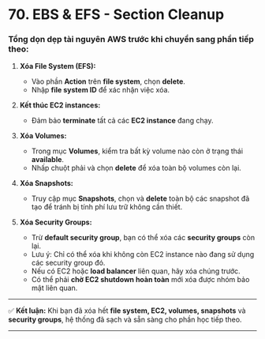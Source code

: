 # 70. EBS & EFS - Section Cleanup

### **Tổng dọn dẹp tài nguyên AWS trước khi chuyển sang phần tiếp theo:**

1. **Xóa File System (EFS):**  
   - Vào phần **Action** trên **file system**, chọn **delete**.  
   - Nhập **file system ID** để xác nhận việc xóa.

2. **Kết thúc EC2 instances:**  
   - Đảm bảo **terminate** tất cả các **EC2 instance** đang chạy.

3. **Xóa Volumes:**  
   - Trong mục **Volumes**, kiểm tra bất kỳ volume nào còn ở trạng thái **available**.  
   - Nhấp chuột phải và chọn **delete** để xóa toàn bộ volumes còn lại.

4. **Xóa Snapshots:**  
   - Truy cập mục **Snapshots**, chọn và **delete** toàn bộ các snapshot đã tạo để tránh bị tính phí lưu trữ không cần thiết.

5. **Xóa Security Groups:**  
   - Trừ **default security group**, bạn có thể xóa các **security groups** còn lại.  
   - Lưu ý: Chỉ có thể xóa khi không còn EC2 instance nào đang sử dụng các security group đó.  
   - Nếu có EC2 hoặc **load balancer** liên quan, hãy xóa chúng trước.  
   - Có thể phải **chờ EC2 shutdown hoàn toàn** mới xóa được nhóm bảo mật liên quan.

---

✅ **Kết luận:** Khi bạn đã xóa hết **file system, EC2, volumes, snapshots** và **security groups**, hệ thống đã sạch và sẵn sàng cho phần học tiếp theo.

---
